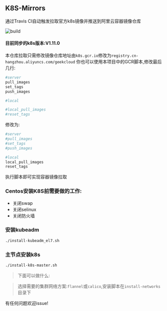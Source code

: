 ## K8S-Mirrors

通过Travis CI自动触发拉取官方k8s镜像并推送到阿里云容器镜像仓库

![build](https://travis-ci.org/Mr-Linus/k8s-mirrors.svg?branch=master)

#### 目前同步的k8s版本:V1.11.0

本仓库拉取只需修改镜像仓库地址由`k8s.gcr.io`修改为`registry.cn-hangzhou.aliyuncs.com/geekcloud`
你也可以使用本项目中的GCR脚本,修改最后几行:
```bash
#server
pull_images
set_tags
push_images

#local

#local_pull_images
#reset_tags
```
修改为:
```bash
#server
#pull_images
#set_tags
#push_images

#local
local_pull_images
reset_tags
```
执行脚本即可实现容器镜像拉取
### Centos安装K8S前需要做的工作:
- 关闭swap
- 关闭selinux
- 关闭防火墙
### 安装kubeadm
```bash
./install-kubeadm_el7.sh
```
### 主节点安装k8s
```bash
./install-k8s-master.sh
```
> 下面可以做什么:

> 选择需要的集群网络方案:`flannel`或`calico`,安装脚本在`install-networks`目录下


有任何问题欢迎issue!